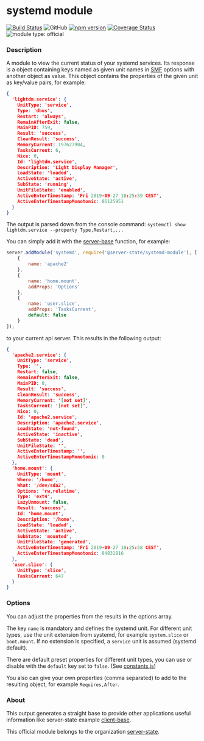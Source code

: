 # systemd module

[![Build Status](https://travis-ci.com/server-state/linux-systemd-module.svg?branch=master)](https://travis-ci.com/server-state/linux-systemd-module)
![GitHub](https://img.shields.io/github/license/server-state/linux-raid-module)
[![npm version](https://badge.fury.io/js/%40server-state%2Fsystemd-module.svg)](https://badge.fury.io/js/%40server-state%2Fsystemd-module)
[![Coverage Status](https://coveralls.io/repos/github/server-state/systemd-module/badge.svg?branch=master)](https://coveralls.io/github/server-state/systemd-module?branch=master)
![module type: official](https://img.shields.io/badge/module%20type-official-%23015ba0)

### Description

A module to view the current status of your systemd services. Its response is a object containing keys named as given unit names in [SMF](https://github.com/server-state/specs/blob/master/terminology/server-module-function.md) options with another object as value.
This object contains the properties of the given unit as key/value pairs, for example:
```json
{
  'lightdm.service': {
    UnitType: 'service',
    Type: 'dbus',
    Restart: 'always',
    RemainAfterExit: false,
    MainPID: 759,
    Result: 'success',
    CleanResult: 'success',
    MemoryCurrent: 197627904,
    TasksCurrent: 6,
    Nice: 0,
    Id: 'lightdm.service',
    Description: 'Light Display Manager',
    LoadState: 'loaded',
    ActiveState: 'active',
    SubState: 'running',
    UnitFileState: 'enabled',
    ActiveEnterTimestamp: 'Fri 2019-09-27 18:25:59 CEST',
    ActiveEnterTimestampMonotonic: 86125951
  }
}
```
The output is parsed down from the console command: `systemctl show lightdm.service --property Type,Restart,...`

You can simply add it with the [server-base](https://github.com/server-state/server-base) function, for example:
```js
server.addModule('systemd', require('@server-state/systemd-module'), [
    {
        name: 'apache2'
    },
    {
        name: 'home.mount',
        addProps: 'Options'
    },
    {
        name: 'user.slice',
        addProps: 'TasksCurrent',
        default: false
    }
]);
```
to your current api server.
This results in the following output:
```json
{
  'apache2.service': {
    UnitType: 'service',
    Type: '',
    Restart: false,
    RemainAfterExit: false,
    MainPID: 0,
    Result: 'success',
    CleanResult: 'success',
    MemoryCurrent: '[not set]',
    TasksCurrent: '[not set]',
    Nice: 0,
    Id: 'apache2.service',
    Description: 'apache2.service',
    LoadState: 'not-found',
    ActiveState: 'inactive',
    SubState: 'dead',
    UnitFileState: '',
    ActiveEnterTimestamp: '',
    ActiveEnterTimestampMonotonic: 0
  },
  'home.mount': {
    UnitType: 'mount',
    Where: '/home',
    What: '/dev/sda2',
    Options: 'rw,relatime',
    Type: 'ext4',
    LazyUnmount: false,
    Result: 'success',
    Id: 'home.mount',
    Description: '/home',
    LoadState: 'loaded',
    ActiveState: 'active',
    SubState: 'mounted',
    UnitFileState: 'generated',
    ActiveEnterTimestamp: 'Fri 2019-09-27 18:25:58 CEST',
    ActiveEnterTimestampMonotonic: 84831816
  },
  'user.slice': {
    UnitType: 'slice',
    TasksCurrent: 647
  }
}
```

### Options

You can adjust the properties from the results in the options array.

The key `name` is mandatory and defines the systemd unit. 
For different unit types, use the unit extension from systemd, for example `system.slice` or `boot.mount`.
If no extension is specified, a `service` unit is assumed (systemd default).

There are default preset properties for different unit types, you can use or disable with the `default` key set to `false`.
(See [constants.js](https://github.com/server-state/systemd-module/blob/master/src/constants.js))

You also can give your own properties (comma separated) to add to the resulting object, for example `Requires,After`.

### About

This output generates a straight base to provide other applications useful information like server-state example [client-base](https://github.com/server-state/client-base).

This official module belongs to the organization [server-state](https://github.com/server-state).
